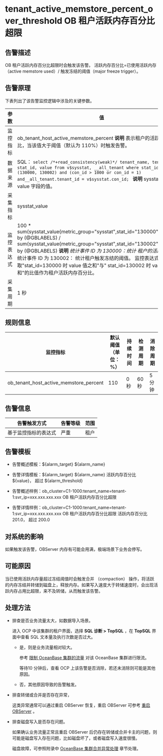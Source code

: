 tenant_active_memstore_percent_over_threshold OB 租户活跃内存百分比超限
=================================================================================

**告警描述**
-----------------------------

OB 租户活跃内存百分比超限时会触发该告警。 活跃内存百分比=已使用活跃内存（active memstore used）/ 触发冻结的阈值（major freeze trigger）。

告警原理
-------------------------

下表列出了该告警监控逻辑中涉及的关键参数。

|  参数   |                                                                                                                                                                                                                                 值                                                                                                                                                                                                                                 |
|-------|-------------------------------------------------------------------------------------------------------------------------------------------------------------------------------------------------------------------------------------------------------------------------------------------------------------------------------------------------------------------------------------------------------------------------------------------------------------------|
| 监控指标  | ob_tenant_host_active_memstore_percent **说明**  表示租户的活跃内存百分比，当该值大于阈值（默认为 110%）时触发告警。                                                                                                                                                                                                                                                                                                                                               |
| 数据来源  | SQL： ```select /*+read_consistency(weak)*/ tenant_name, tenant_id, stat_id, value from v$sysstat, __all_tenant where stat_id IN (130000, 130002) and (con_id > 1000 or con_id = 1) and__all_tenant.tenant_id = v$sysstat.con_id; ```  **说明**  sysstat_value 取 value 字段的值。                                                                                                                         |
| 采集指标  | sysstat_value                                                                                                                                                                                                                                                                                                                                                                                                                                                     |
| 监控表达式 | 100 \* sum(sysstat_value{metric_group="sysstat",stat_id="130000",@LABELS}) by (@GBLABELS) / sum(sysstat_value{metric_group="sysstat",stat_id="130002",@LABELS}) by (@GBLABELS) **说明**  *统计事件 ID 为 130000：统计 租户的活跃内存量。* 统计事件 ID 为 130002： 统计租户触发冻结的阈值。    监控表达式表示取"stat_id=130000 时 value 值之和"与" stat_id=130002 时 value 值之和"的比值作为租户活跃内存百分比。 |
| 采集周期  | 1 秒                                                                                                                                                                                                                                                                                                                                                                                                                                                               |

**规则信息**
-----------------------------

|                  监控指标                  | 默认阈值（单位：%） | 持续时间 | 检测周期 | 消除周期 |
|----------------------------------------|------------|------|------|------|
| ob_tenant_host_active_memstore_percent | 110        | 0 秒  | 60 秒 | 5 分钟 |

**告警信息**
-----------------------------

|   告警触发方式   | 告警等级 | 范围 |
|------------|------|----|
| 基于监控指标的表达式 | 严重   | 租户 |

**告警模板**
-----------------------------

* 告警概述模板：\${alarm_target} ${alarm_name}

* 告警详情模板：\${alarm_target} \${alarm_name} 活跃内存百分比 \${value}， 超过 ${alarm_threshold}

* 告警概述样例：ob_cluster=C1-1000:tenant_name=tenant-1:svr_ip=xxx.xxx.xxx.xxx OB 租户活跃内存百分比超限

* 告警详情样例：ob_cluster=C1-1000:tenant_name=tenant-1:svr_ip=xxx.xxx.xxx.xxx OB 租户活跃内存百分比超限 活跃内存百分比 201.0， 超过 200.0

**对系统的影响**
-------------------------------

如果触发该告警，OBServer 内存有可能会用满，极端场景下业务会停写。

**可能原因**
-----------------------------

当已使用活跃内存量超过冻结阈值时会触发合并 （compaction） 操作，将活跃的内存冻结并转储到磁盘上，释放内存。如果写入速度大于转储速度时，会出现活跃内存占用比超限，来不及转储，从而触发该告警。

处理方法
-------------------------

* 排查是否业务流量太大，如数据导入场景。

  进入 OCP 中该集群的租户界面，选择 **SQL 诊断 \> TopSQL** ，在 **TopSQL** 界面中查看 SQL 文本量及执行次数是否过大。
  * 是，则是业务流量相对较大。

    参考 [限制 OceanBase 集群的流量](../4.alarm-appendix/5.limit-the-inbound-traffic-of-the-oceanbase-cluster.md) 对该 OceanBase 集群进行限流。

    等待10 分钟后，查看 OCP 上该告警是否消除，若还未消除则可能是其他原因。

  * 否，其他原因导致的告警触发。

* 排查转储或合并是否存在异常，

  这类异常通常可以通过重启 OBServer 恢复，重启 OBServer 可参考 [重启 OBServer](../../3.ob-cloud-platform/4.manage-clusters/3.basic-operations/8.manage-the-observer-cluste/3.cluster-restart-observer.md) 。
  
* 排查磁盘写入是否存在问题。

  如果确认业务流量正常且重启 OBServer 后仍存在转储或合并卡主的问题，则可能是磁盘写入存在问题，比如磁盘坏了，或者磁盘写入速度很慢。

  磁盘故障，可参照附录中 [OceanBase 集群合并异常处理](../4.alarm-appendix/3.handle-oceanbase-cluster-merge-exceptions.md) 章节处理。
  